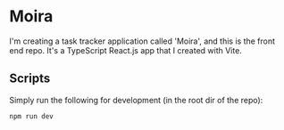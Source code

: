 # Moira

I'm creating a task tracker application called 'Moira', and this is the front end repo.
It's a TypeScript React.js app that I created with Vite.

## Scripts

Simply run the following for development (in the root dir of the repo):

```
npm run dev
```